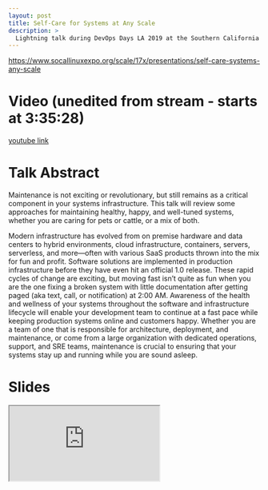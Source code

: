 ```yaml
---
layout: post
title: Self-Care for Systems at Any Scale 
description: >
  Lightning talk during DevOps Days LA 2019 at the Southern California Linux Expo 17x in Pasadena.
---
```


<a href="https://www.socallinuxexpo.org/scale/17x/presentations/self-care-systems-any-scale
" target="_blank">https://www.socallinuxexpo.org/scale/17x/presentations/self-care-systems-any-scale</a>

# Video (unedited from stream - starts at 3:35:28)
<a href="https://www.youtube.com/watch?v=oPo1l6CfdTk&feature=emb_title">youtube link</a>

# Talk Abstract
Maintenance is not exciting or revolutionary, but still remains as a critical component in your systems infrastructure. This talk will review some approaches for maintaining healthy, happy, and well-tuned systems, whether you are caring for pets or cattle, or a mix of both.

Modern infrastructure has evolved from on premise hardware and data centers to hybrid environments, cloud infrastructure, containers, servers, serverless, and more—often with various SaaS products thrown into the mix for fun and profit. Software solutions are implemented in production infrastructure before they have even hit an official 1.0 release. These rapid cycles of change are exciting, but moving fast isn’t quite as fun when you are the one fixing a broken system with little documentation after getting paged (aka text, call, or notification) at 2:00 AM. Awareness of the health and wellness of your systems throughout the software and infrastructure lifecycle will enable your development team to continue at a fast pace while keeping production systems online and customers happy. Whether you are a team of one that is responsible for architecture, deployment, and maintenance, or come from a large organization with dedicated operations, support, and SRE teams, maintenance is crucial to ensuring that your systems stay up and running while you are sound asleep.

# Slides 
<div class="responsive-google-slides">
<iframe src="https://docs.google.com/presentation/d/e/2PACX-1vT8Y0OqrauS4ZHb5Vlzd-bFXZo-GxuIPY6I9VwPsi6axEbZUYb3t1JZFTYAjeRqAYEr7Wej_kk0hGxu/embed?start=false&loop=false&delayms=3000"></iframe>
</div>